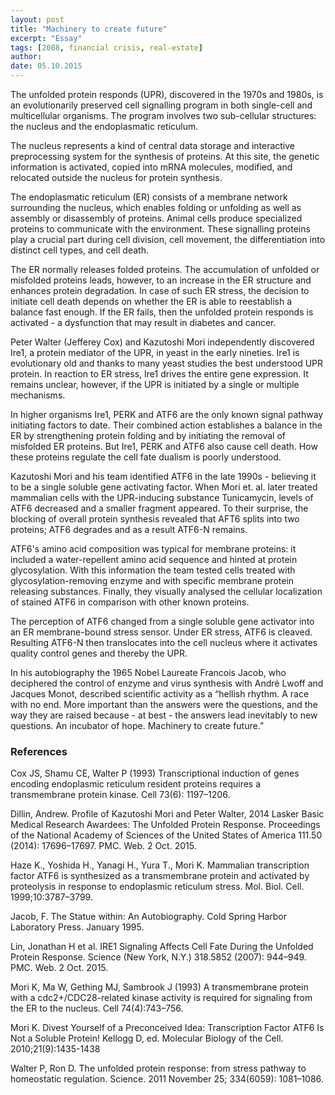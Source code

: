```yaml
---
layout: post
title: "Machinery to create future"
excerpt: "Essay"
tags: [2008, financial crisis, real-estate]
author:
date: 05.10.2015
---
```


The unfolded protein responds (UPR), discovered in the 1970s and 1980s, is an evolutionarily preserved cell signalling program in both single-cell and multicellular organisms. The program involves two sub-cellular structures: the nucleus and the endoplasmatic reticulum.

The nucleus represents a kind of central data storage and interactive preprocessing system for the synthesis of proteins. At this site, the genetic information is activated, copied into mRNA molecules, modified, and relocated outside the nucleus for protein synthesis.

The endoplasmatic reticulum (ER) consists of a membrane network surrounding the nucleus, which enables folding or unfolding as well as assembly or disassembly of proteins. Animal cells produce specialized proteins to communicate with the environment.  These signalling proteins play a crucial part during cell division, cell movement, the differentiation into distinct cell types, and cell death.

The ER normally releases folded proteins. The accumulation of unfolded or misfolded proteins leads, however, to an increase in the ER structure and enhances protein degradation. In case of such ER stress, the decision to initiate cell death depends on whether the ER is able to reestablish a balance fast enough. If the ER fails, then the unfolded protein responds is activated - a dysfunction that may result in diabetes and cancer.

Peter Walter (Jefferey Cox) and Kazutoshi Mori independently discovered Ire1, a protein mediator of the UPR, in yeast in the early nineties. Ire1 is evolutionary old and thanks to many yeast studies the best understood UPR protein. In reaction to ER stress, Ire1 drives the entire gene expression. It remains unclear, however, if the UPR is initiated by a single or multiple mechanisms.

In higher organisms Ire1, PERK and ATF6 are the only known signal pathway initiating factors to date. Their combined action establishes a balance in the ER by strengthening protein folding and by initiating the removal of misfolded ER proteins. But Ire1, PERK and ATF6 also cause cell death. How these proteins regulate the cell fate dualism is poorly understood.

Kazutoshi Mori and his team identified ATF6 in the late 1990s - believing it to be a single soluble gene activating factor.  When Mori et. al. later treated mammalian cells with the UPR-inducing substance Tunicamycin, levels of ATF6 decreased and a smaller fragment appeared. To their surprise, the blocking of overall protein synthesis revealed that AFT6 splits into two proteins;  ATF6 degrades and as a result ATF6-N remains.

ATF6's amino acid composition was typical for membrane proteins: it included a water-repellent amino acid sequence and hinted at protein glycosylation. With this information the team tested cells treated with glycosylation-removing enzyme and with specific membrane protein releasing substances. Finally, they visually analysed the cellular localization of stained ATF6 in comparison with other known proteins.

The perception of ATF6 changed from a single soluble gene activator into an ER membrane-bound stress sensor. Under ER stress, ATF6 is cleaved. Resulting ATF6-N then translocates into the cell nucleus where it activates quality control genes and thereby the UPR.

In his autobiography the 1965 Nobel Laureate Francois Jacob, who deciphered the control of enzyme and virus synthesis with André Lwoff and Jacques Monot, described scientific activity as a “hellish rhythm. A race with no end. More important than the answers were the questions, and the way they are raised because - at best - the answers lead inevitably to new questions. An incubator of hope. Machinery to create future.”

### References

Cox JS, Shamu CE, Walter P (1993) Transcriptional induction of genes encoding endoplasmic reticulum resident proteins requires a transmembrane protein kinase. Cell 73(6): 1197–1206.

Dillin, Andrew. Profile of Kazutoshi Mori and Peter Walter, 2014 Lasker Basic Medical Research Awardees: The Unfolded Protein Response. Proceedings of the National Academy of Sciences of the United States of America 111.50 (2014): 17696–17697. PMC. Web. 2 Oct. 2015.

Haze K., Yoshida H., Yanagi H., Yura T., Mori K. Mammalian transcription factor ATF6 is synthesized as a transmembrane protein and activated by proteolysis in response to endoplasmic reticulum stress. Mol. Biol. Cell. 1999;10:3787–3799.

Jacob, F. The Statue within: An Autobiography. Cold Spring Harbor Laboratory Press. January 1995.

Lin, Jonathan H et al. IRE1 Signaling Affects Cell Fate During the Unfolded Protein Response. Science (New York, N.Y.) 318.5852 (2007): 944–949. PMC. Web. 2 Oct. 2015.

Mori K, Ma W, Gething MJ, Sambrook J (1993) A transmembrane protein with a cdc2+/CDC28-related kinase activity is required for signaling from the ER to the nucleus. Cell 74(4):743–756.

Mori K. Divest Yourself of a Preconceived Idea: Transcription Factor ATF6 Is Not a Soluble Protein! Kellogg D, ed. Molecular Biology of the Cell. 2010;21(9):1435-1438

Walter P, Ron D. The unfolded protein response: from stress pathway to homeostatic regulation.  Science. 2011 November 25; 334(6059): 1081–1086.
